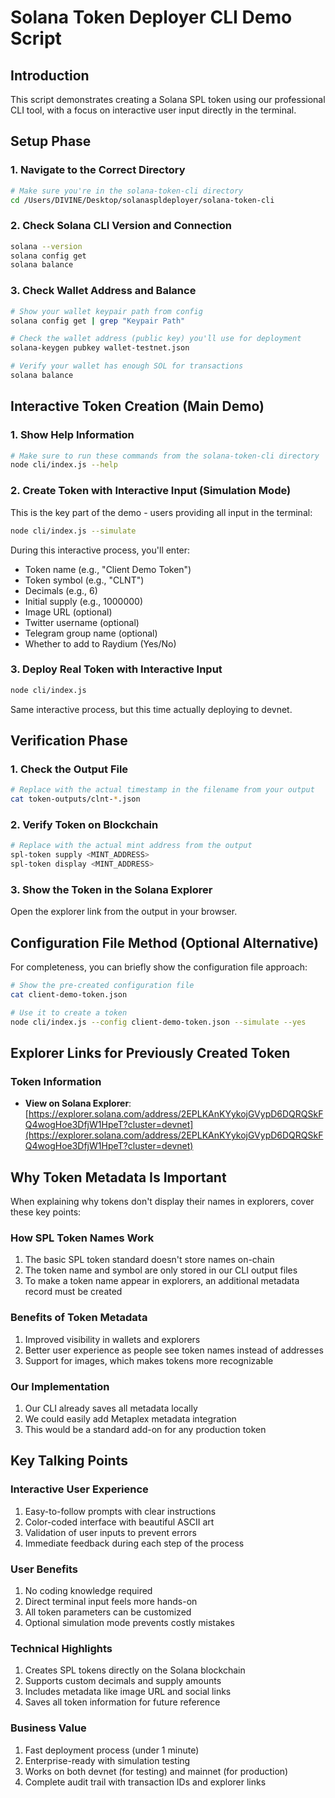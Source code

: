 # Solana Token Deployer CLI Demo Script

## Introduction
This script demonstrates creating a Solana SPL token using our professional CLI tool, with a focus on interactive user input directly in the terminal.

## Setup Phase

### 1. Navigate to the Correct Directory
```bash
# Make sure you're in the solana-token-cli directory
cd /Users/DIVINE/Desktop/solanaspldeployer/solana-token-cli
```

### 2. Check Solana CLI Version and Connection
```bash
solana --version
solana config get
solana balance
```

### 3. Check Wallet Address and Balance
```bash
# Show your wallet keypair path from config
solana config get | grep "Keypair Path"

# Check the wallet address (public key) you'll use for deployment
solana-keygen pubkey wallet-testnet.json

# Verify your wallet has enough SOL for transactions
solana balance
```

## Interactive Token Creation (Main Demo)

### 1. Show Help Information
```bash
# Make sure to run these commands from the solana-token-cli directory
node cli/index.js --help
```

### 2. Create Token with Interactive Input (Simulation Mode)
This is the key part of the demo - users providing all input in the terminal:

```bash
node cli/index.js --simulate
```

During this interactive process, you'll enter:
- Token name (e.g., "Client Demo Token")
- Token symbol (e.g., "CLNT")
- Decimals (e.g., 6)
- Initial supply (e.g., 1000000)
- Image URL (optional)
- Twitter username (optional)
- Telegram group name (optional)
- Whether to add to Raydium (Yes/No)

### 3. Deploy Real Token with Interactive Input
```bash
node cli/index.js
```

Same interactive process, but this time actually deploying to devnet.

## Verification Phase

### 1. Check the Output File
```bash
# Replace with the actual timestamp in the filename from your output
cat token-outputs/clnt-*.json
```

### 2. Verify Token on Blockchain
```bash
# Replace with the actual mint address from the output
spl-token supply <MINT_ADDRESS>
spl-token display <MINT_ADDRESS>
```

### 3. Show the Token in the Solana Explorer
Open the explorer link from the output in your browser.

## Configuration File Method (Optional Alternative)

For completeness, you can briefly show the configuration file approach:

```bash
# Show the pre-created configuration file
cat client-demo-token.json

# Use it to create a token
node cli/index.js --config client-demo-token.json --simulate --yes
```

## Explorer Links for Previously Created Token

### Token Information
- **View on Solana Explorer**: [https://explorer.solana.com/address/2EPLKAnKYykojGVypD6DQRQSkFQ4wogHoe3DfjW1HpeT?cluster=devnet](https://explorer.solana.com/address/2EPLKAnKYykojGVypD6DQRQSkFQ4wogHoe3DfjW1HpeT?cluster=devnet)

## Why Token Metadata Is Important

When explaining why tokens don't display their names in explorers, cover these key points:

### How SPL Token Names Work
1. The basic SPL token standard doesn't store names on-chain
2. The token name and symbol are only stored in our CLI output files
3. To make a token name appear in explorers, an additional metadata record must be created

### Benefits of Token Metadata 
1. Improved visibility in wallets and explorers
2. Better user experience as people see token names instead of addresses
3. Support for images, which makes tokens more recognizable

### Our Implementation
1. Our CLI already saves all metadata locally
2. We could easily add Metaplex metadata integration
3. This would be a standard add-on for any production token

## Key Talking Points

### Interactive User Experience
1. Easy-to-follow prompts with clear instructions
2. Color-coded interface with beautiful ASCII art
3. Validation of user inputs to prevent errors
4. Immediate feedback during each step of the process

### User Benefits
1. No coding knowledge required
2. Direct terminal input feels more hands-on
3. All token parameters can be customized
4. Optional simulation mode prevents costly mistakes

### Technical Highlights
1. Creates SPL tokens directly on the Solana blockchain
2. Supports custom decimals and supply amounts
3. Includes metadata like image URL and social links
4. Saves all token information for future reference

### Business Value
1. Fast deployment process (under 1 minute)
2. Enterprise-ready with simulation testing
3. Works on both devnet (for testing) and mainnet (for production)
4. Complete audit trail with transaction IDs and explorer links 